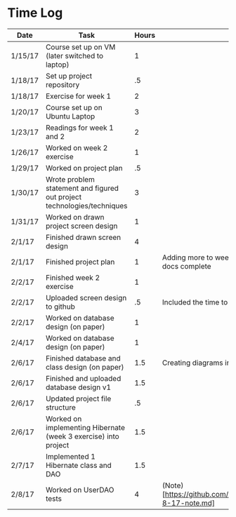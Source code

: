 # Time Log

| Date | Task | Hours | Notes|
|------|------|-------|------|
| 1/15/17 | Course set up on VM (later switched to laptop) | 1 |
| 1/18/17 | Set up project repository | .5 | |
| 1/18/17 | Exercise for week 1  | 2 | | 
| 1/20/17 | Course set up on Ubuntu Laptop| 3 | |
| 1/23/17 | Readings for week 1 and 2| 2 | |
| 1/26/17 | Worked on week 2 exercise | 1 | |
| 1/29/17 | Worked on project plan | .5 | |
| 1/30/17 | Wrote problem statement and figured out project technologies/techniques | 3 | |
| 1/31/17 | Worked on drawn project screen design | 1 | |
| 2/1/17 | Finished drawn screen design| 4 | |
| 2/1/17 | Finished project plan | 1 | Adding more to week 7+ as soon as database design and class docs complete |
| 2/2/17 | Finished week 2 exercise | 1 | |
| 2/2/17 | Uploaded screen design to github | .5 | Included the time to take pictures/crop pictures |
| 2/2/17 | Worked on database design (on paper) | 1 | |
| 2/4/17 | Worked on database design (on paper) | 1 | |
| 2/6/17 | Finished database and class design (on paper) | 1.5 | Creating diagrams in mySQL Workbench next |
| 2/6/17 | Finished and uploaded database design v1 | 1.5 | |
| 2/6/17 | Updated project file structure | .5 | |
| 2/6/17 | Worked on implementing Hibernate (week 3 exercise) into project | 1.5 | |
| 2/7/17 | Implemented 1 Hibernate class and DAO | 1.5 | |
| 2/8/17 | Worked on UserDAO tests | 4 | (Note)[https://github.com/cgreger/GW2Auxiliary/blob/master/Notes/2-8-17-note.md] |
